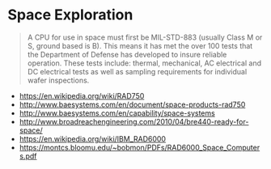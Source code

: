 # Space Exploration

> A CPU for use in space must first be MIL-STD-883 (usually Class M or S, ground based is B). This means it has met the over 100 tests
that the Department of Defense has developed to insure reliable operation. These tests include: thermal, mechanical, AC electrical and DC electrical tests as well as sampling requirements for individual wafer inspections.

- https://en.wikipedia.org/wiki/RAD750
- http://www.baesystems.com/en/document/space-products-rad750
- http://www.baesystems.com/en/capability/space-systems
- http://www.broadreachengineering.com/2010/04/bre440-ready-for-space/
- https://en.wikipedia.org/wiki/IBM_RAD6000
- https://montcs.bloomu.edu/~bobmon/PDFs/RAD6000_Space_Computers.pdf